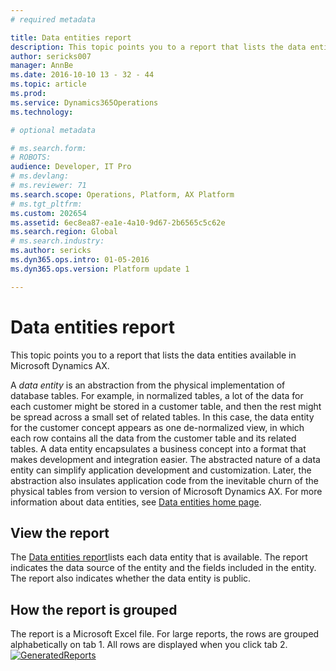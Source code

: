 ```yaml
---
# required metadata

title: Data entities report
description: This topic points you to a report that lists the data entities available in Microsoft Dynamics AX.
author: sericks007
manager: AnnBe
ms.date: 2016-10-10 13 - 32 - 44
ms.topic: article
ms.prod: 
ms.service: Dynamics365Operations
ms.technology: 

# optional metadata

# ms.search.form: 
# ROBOTS: 
audience: Developer, IT Pro
# ms.devlang: 
# ms.reviewer: 71
ms.search.scope: Operations, Platform, AX Platform
# ms.tgt_pltfrm: 
ms.custom: 202654
ms.assetid: 6ec8ea87-ea1e-4a10-9d67-2b6565c5c62e
ms.search.region: Global
# ms.search.industry: 
ms.author: sericks
ms.dyn365.ops.intro: 01-05-2016
ms.dyn365.ops.version: Platform update 1

---
```


# Data entities report

This topic points you to a report that lists the data entities available in Microsoft Dynamics AX.

A *data entity* is an abstraction from the physical implementation of database tables. For example, in normalized tables, a lot of the data for each customer might be stored in a customer table, and then the rest might be spread across a small set of related tables. In this case, the data entity for the customer concept appears as one de-normalized view, in which each row contains all the data from the customer table and its related tables. A data entity encapsulates a business concept into a format that makes development and integration easier. The abstracted nature of a data entity can simplify application development and customization. Later, the abstraction also insulates application code from the inevitable churn of the physical tables from version to version of Microsoft Dynamics AX. For more information about data entities, see [Data entities home page](data-entities-home-page.md).

## View the report
The [Data entities report](https://mbs.microsoft.com/customersource/northamerica/AX/downloads/reports/axtechrefrep)lists each data entity that is available. The report indicates the data source of the entity and the fields included in the entity. The report also indicates whether the data entity is public.

## How the report is grouped
The report is a Microsoft Excel file. For large reports, the rows are grouped alphabetically on tab 1. All rows are displayed when you click tab 2. [![GeneratedReports](./media/generatedreports.png)](./media/generatedreports.png)

